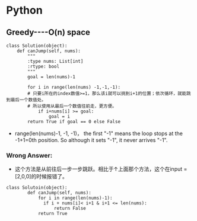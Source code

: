 # Python
## Greedy----O(n) space
```
class Solution(object):
    def canJump(self, nums):
        """
        :type nums: List[int]
        :rtype: bool
        """
        goal = len(nums)-1

        for i in range(len(nums) -1,-1,-1):
        # 只要i所在的index数值>=1，那么该i就可以挑到i+1的位置；依次循环，就能跳到最后一个数值处。
        # 所以使用从最后一个数值往前走，更方便。
            if i+nums[i] >= goal:
                goal = i
        return True if goal == 0 else False
```
- range(len(nums)-1, -1, -1)， the first "-1" means the loop stops at the -1+1=0th position. So although it sets "-1", it never arrives "-1".

### Wrong Answer:
- 这个方法是从前往后一步一步跳跃。相比于↑上面那个方法，这个在input = [2,0,0]的时候报错了。
```
class Solutoin(object):
	    def canJump(self, nums):
	        for i in range(len(nums)-1):
	          if i + nums[i]< i+1 & i+1 <= len(nums):
	              return False
	        return True
```
